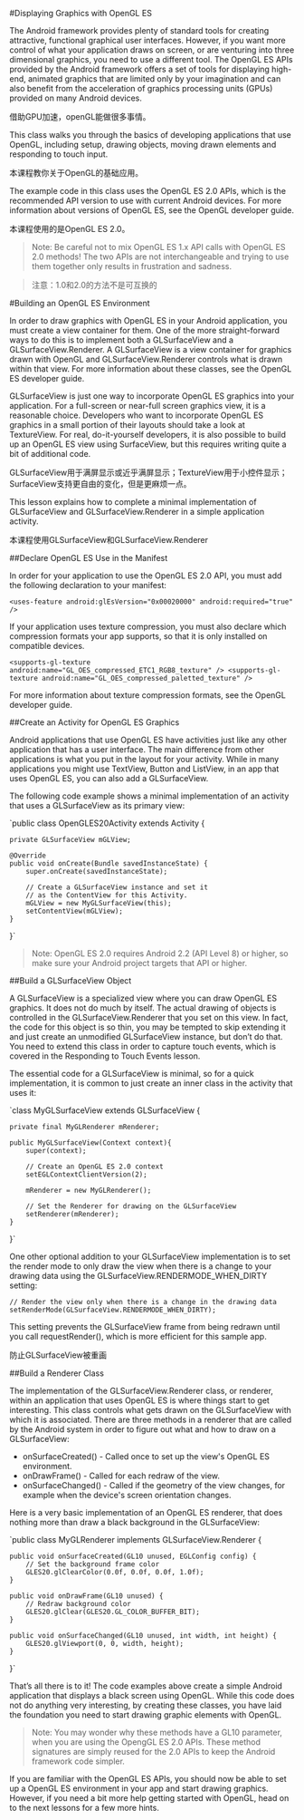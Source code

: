 #Displaying Graphics with OpenGL ES

The Android framework provides plenty of standard tools for creating attractive, functional graphical user interfaces. However, if you want more control of what your application draws on screen, or are venturing into three dimensional graphics, you need to use a different tool. The OpenGL ES APIs provided by the Android framework offers a set of tools for displaying high-end, animated graphics that are limited only by your imagination and can also benefit from the acceleration of graphics processing units (GPUs) provided on many Android devices. 

借助GPU加速，openGL能做很多事情。

This class walks you through the basics of developing applications that use OpenGL, including setup, drawing objects, moving drawn elements and responding to touch input.

本课程教你关于OpenGL的基础应用。

The example code in this class uses the OpenGL ES 2.0 APIs, which is the recommended API version to use with current Android devices. For more information about versions of OpenGL ES, see the OpenGL developer guide.

本课程使用的是OpenGL ES 2.0。

>Note: Be careful not to mix OpenGL ES 1.x API calls with OpenGL ES 2.0 methods! The two APIs are not interchangeable and trying to use them together only results in frustration and sadness.

>注意：1.0和2.0的方法不是可互换的

#Building an OpenGL ES Environment

In order to draw graphics with OpenGL ES in your Android application, you must create a view container for them. One of the more straight-forward ways to do this is to implement both a GLSurfaceView and a GLSurfaceView.Renderer. A GLSurfaceView is a view container for graphics drawn with OpenGL and GLSurfaceView.Renderer controls what is drawn within that view. For more information about these classes, see the OpenGL ES developer guide.

GLSurfaceView is just one way to incorporate OpenGL ES graphics into your application. For a full-screen or near-full screen graphics view, it is a reasonable choice. Developers who want to incorporate OpenGL ES graphics in a small portion of their layouts should take a look at TextureView. For real, do-it-yourself developers, it is also possible to build up an OpenGL ES view using SurfaceView, but this requires writing quite a bit of additional code.

GLSurfaceView用于满屏显示或近乎满屏显示；TextureView用于小控件显示；SurfaceView支持更自由的变化，但是更麻烦一点。

This lesson explains how to complete a minimal implementation of GLSurfaceView and GLSurfaceView.Renderer in a simple application activity.

本课程使用GLSurfaceView和GLSurfaceView.Renderer

##Declare OpenGL ES Use in the Manifest

In order for your application to use the OpenGL ES 2.0 API, you must add the following declaration to your manifest:

`<uses-feature android:glEsVersion="0x00020000" android:required="true" />`

If your application uses texture compression, you must also declare which compression formats your app supports, so that it is only installed on compatible devices.

`<supports-gl-texture android:name="GL_OES_compressed_ETC1_RGB8_texture" />
<supports-gl-texture android:name="GL_OES_compressed_paletted_texture" />`

For more information about texture compression formats, see the OpenGL developer guide.

##Create an Activity for OpenGL ES Graphics

Android applications that use OpenGL ES have activities just like any other application that has a user interface. The main difference from other applications is what you put in the layout for your activity. While in many applications you might use TextView, Button and ListView, in an app that uses OpenGL ES, you can also add a GLSurfaceView.

The following code example shows a minimal implementation of an activity that uses a GLSurfaceView as its primary view:

`public class OpenGLES20Activity extends Activity {

    private GLSurfaceView mGLView;

    @Override
    public void onCreate(Bundle savedInstanceState) {
        super.onCreate(savedInstanceState);

        // Create a GLSurfaceView instance and set it
        // as the ContentView for this Activity.
        mGLView = new MyGLSurfaceView(this);
        setContentView(mGLView);
    }
}`

>Note: OpenGL ES 2.0 requires Android 2.2 (API Level 8) or higher, so make sure your Android project targets that API or higher.

##Build a GLSurfaceView Object

A GLSurfaceView is a specialized view where you can draw OpenGL ES graphics. It does not do much by itself. The actual drawing of objects is controlled in the GLSurfaceView.Renderer that you set on this view. In fact, the code for this object is so thin, you may be tempted to skip extending it and just create an unmodified GLSurfaceView instance, but don’t do that. You need to extend this class in order to capture touch events, which is covered in the Responding to Touch Events lesson.

The essential code for a GLSurfaceView is minimal, so for a quick implementation, it is common to just create an inner class in the activity that uses it:

`class MyGLSurfaceView extends GLSurfaceView {

    private final MyGLRenderer mRenderer;

    public MyGLSurfaceView(Context context){
        super(context);

        // Create an OpenGL ES 2.0 context
        setEGLContextClientVersion(2);

        mRenderer = new MyGLRenderer();

        // Set the Renderer for drawing on the GLSurfaceView
        setRenderer(mRenderer);
    }
}`

One other optional addition to your GLSurfaceView implementation is to set the render mode to only draw the view when there is a change to your drawing data using the GLSurfaceView.RENDERMODE_WHEN_DIRTY setting:

`// Render the view only when there is a change in the drawing data
setRenderMode(GLSurfaceView.RENDERMODE_WHEN_DIRTY);`

This setting prevents the GLSurfaceView frame from being redrawn until you call requestRender(), which is more efficient for this sample app.

防止GLSurfaceView被重画

##Build a Renderer Class

The implementation of the GLSurfaceView.Renderer class, or renderer, within an application that uses OpenGL ES is where things start to get interesting. This class controls what gets drawn on the GLSurfaceView with which it is associated. There are three methods in a renderer that are called by the Android system in order to figure out what and how to draw on a GLSurfaceView:

- onSurfaceCreated() - Called once to set up the view's OpenGL ES environment.
- onDrawFrame() - Called for each redraw of the view.
- onSurfaceChanged() - Called if the geometry of the view changes, for example when the device's screen orientation changes.

Here is a very basic implementation of an OpenGL ES renderer, that does nothing more than draw a black background in the GLSurfaceView:

`public class MyGLRenderer implements GLSurfaceView.Renderer {

    public void onSurfaceCreated(GL10 unused, EGLConfig config) {
        // Set the background frame color
        GLES20.glClearColor(0.0f, 0.0f, 0.0f, 1.0f);
    }

    public void onDrawFrame(GL10 unused) {
        // Redraw background color
        GLES20.glClear(GLES20.GL_COLOR_BUFFER_BIT);
    }

    public void onSurfaceChanged(GL10 unused, int width, int height) {
        GLES20.glViewport(0, 0, width, height);
    }
}`

That’s all there is to it! The code examples above create a simple Android application that displays a black screen using OpenGL. While this code does not do anything very interesting, by creating these classes, you have laid the foundation you need to start drawing graphic elements with OpenGL.

>Note: You may wonder why these methods have a GL10 parameter, when you are using the OpengGL ES 2.0 APIs. These method signatures are simply reused for the 2.0 APIs to keep the Android framework code simpler.

If you are familiar with the OpenGL ES APIs, you should now be able to set up a OpenGL ES environment in your app and start drawing graphics. However, if you need a bit more help getting started with OpenGL, head on to the next lessons for a few more hints.